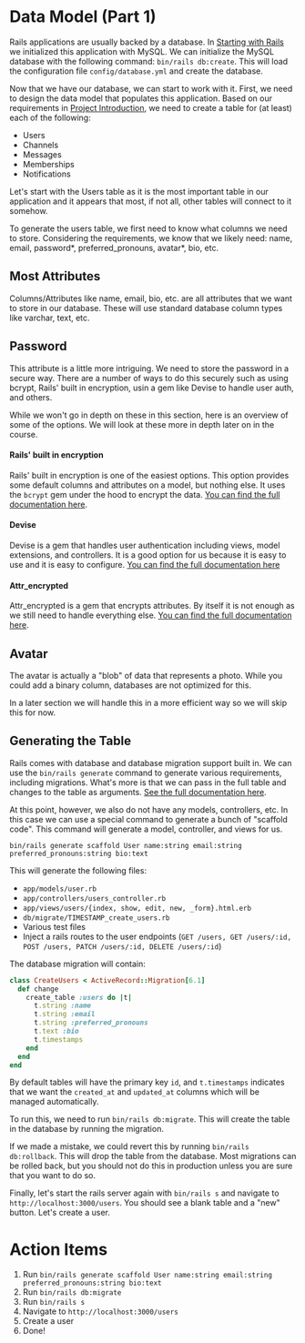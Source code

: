 # Data Model (Part 1)

Rails applications are usually backed by a database. In [Starting with Rails](./1_starting_with_rails.md) we initialized this application with MySQL. We can initialize the MySQL database with the following command: `bin/rails db:create`. This will load the configuration file `config/database.yml` and create the database.

Now that we have our database, we can start to work with it. First, we need to design the data model that populates this application. Based on our requirements in [Project Introduction](./3_project_introduction.md), we need to 
create a table for (at least) each of the following:

- Users
- Channels
- Messages
- Memberships
- Notifications

Let's start with the Users table as it is the most important table in our application and it appears that most, if not all, other tables will connect to it somehow.

To generate the users table, we first need to know what columns we need to store. Considering the requirements, we know that we likely need: name, email, password*, preferred_pronouns, avatar*, bio, etc.

## Most Attributes

Columns/Attributes like name, email, bio, etc. are all attributes that we want to store in our database. These will use standard database column types like varchar, text, etc.

## Password

This attribute is a little more intriguing. We need to store the password in a secure way. There are a number of ways to do this securely such as using bcrypt, Rails' built in encryption, usin a gem like Devise to handle user auth, and others.

While we won't go in depth on these in this section, here is an overview of some of the options. We will look at these more in depth later on in the course.

#### Rails' built in encryption

Rails' built in encryption is one of the easiest options. This option provides some default columns and attributes on a model, but nothing else. It uses the `bcrypt` gem under the hood to encrypt the data. [You can find the full documentation here](https://api.rubyonrails.org/classes/ActiveModel/SecurePassword/ClassMethods.html).

#### Devise

Devise is a gem that handles user authentication including views, model extensions, and controllers. It is a good option for us because it is easy to use and it is easy to configure. [You can find the full documentation here](https://github.com/heartcombo/devise)

#### Attr_encrypted

Attr_encrypted is a gem that encrypts attributes. By itself it is not enough as we still need to handle everything else. [You can find the full documentation here](https://github.com/attr-encrypted/attr_encrypted).

## Avatar

The avatar is actually a "blob" of data that represents a photo. While you could add a binary column, databases are not optimized for this.

In a later section we will handle this in a more efficient way so we will skip this for now.

## Generating the Table

Rails comes with database and database migration support built in. We can use the `bin/rails generate` command to generate various requirements, including migrations. What's more is that we can pass in the full table and changes to the table as arguments. [See the full documentation here](https://guides.rubyonrails.org/command_line.html#bin-rails-generate).

At this point, however, we also do not have any models, controllers, etc. In this case we can use a special command to generate a bunch of "scaffold code". This command will generate a model, controller, and views for us.

`bin/rails generate scaffold User name:string email:string preferred_pronouns:string bio:text`

This will generate the following files:
- `app/models/user.rb`
- `app/controllers/users_controller.rb`
- `app/views/users/{index, show, edit, new, _form}.html.erb`
- `db/migrate/TIMESTAMP_create_users.rb`
- Various test files
- Inject a rails routes to the user endpoints (`GET /users, GET /users/:id, POST /users, PATCH /users/:id, DELETE /users/:id`)

The database migration will contain:

```ruby
class CreateUsers < ActiveRecord::Migration[6.1]
  def change
    create_table :users do |t|
      t.string :name
      t.string :email
      t.string :preferred_pronouns
      t.text :bio
      t.timestamps
    end
  end
end
```

By default tables will have the primary key `id`, and `t.timestamps` indicates that we want the `created_at` and `updated_at` columns which will be managed automatically.

To run this, we need to run `bin/rails db:migrate`. This will create the table in the database by running the migration.

If we made a mistake, we could revert this by running `bin/rails db:rollback`. This will drop the table from the database. Most migrations can be rolled back, but you should not do this in production unless you are sure that you want to do so.

Finally, let's start the rails server again with `bin/rails s` and navigate to `http://localhost:3000/users`. You should see a blank table and a "new" button. Let's create a user.

# Action Items

1. Run `bin/rails generate scaffold User name:string email:string preferred_pronouns:string bio:text`
2. Run `bin/rails db:migrate`
3. Run `bin/rails s`
4. Navigate to `http://localhost:3000/users`
5. Create a user
6. Done!
